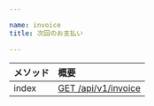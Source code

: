 ```yaml
---

name: invoice
title: 次回のお支払い

---
```


|メソッド|概要|
|:---|:---|
|index|[GET /api/v1/invoice](#invoice_show)|
